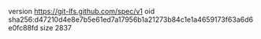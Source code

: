 version https://git-lfs.github.com/spec/v1
oid sha256:d47210d4e8e7b5e61ed7a17956b1a21273b84c1e1a4659173f63a6d6e0fc88fd
size 2837
